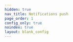 ```yaml
---
hidden: true
nav_title: Notifications push
page_order: 1
config_only: true
noindex: true
layout: blank_config
---
```

